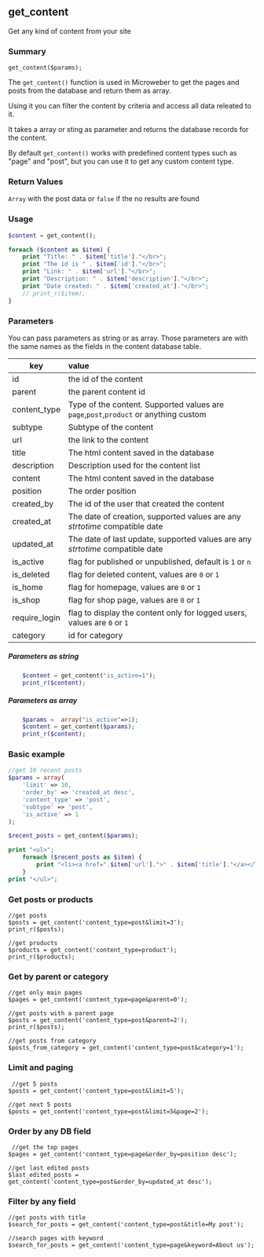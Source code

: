 ## get_content

Get any kind of content from your site

### Summary

    get_content($params);

The `get_content()` function is used in Microweber to get the pages and posts from the database and return them as array. 

Using it you can filter the content by criteria and access all data releated to it.

It takes a array or sting as parameter and returns the database records for the content.

By default `get_content()` works with predefined content types such as "page" and "post", but you can use it to get any custom content type.

### Return Values

`Array` with the post data or `false` if the no results are found

### Usage
```php
$content = get_content();

foreach ($content as $item) {
    print "Title: " . $item['title']."</br>";
    print "The id is " . $item['id']."</br>";
    print "Link: " . $item['url']."</br>";
    print "Description: " . $item['description']."</br>";
    print "Date created: " . $item['created_at']."</br>";
    // print_r($item);
} 
```

### Parameters

You can pass parameters as string or as array. Those parameters are with the same names as the fields in the content database table.   

| key            | value        |
| -------------  |:-------------|
| id             |  the id of the content | 
| parent         |  the parent content id    | 
| content_type   |   Type of the content. Supported values are `page`,`post`,`product` or anything custom |
| subtype        |  Subtype of the content   | 
| url            |  the link to the content   |
| title          |  The html content saved in the database     |
| description    |   Description used for the content list    |
| content        |   The html content saved in the database    |
| position       |   The order position    |
| created_by     |   The id of the user that created the content     | 
| created_at     |   The date of creation, supported values are any *strtotime* compatible date      | 
| updated_at     |    The date of last update, supported values are any *strtotime* compatible date       | 
| is_active      |  flag for published or unpublished, default is `1` or `n`    |
| is_deleted     | flag for deleted content, values are `0` or `1`      |
| is_home        |  flag for homepage, values are `0` or `1`     |
| is_shop        |  flag for shop page, values are `0` or `1`   |
| require_login        |  flag to display the content only for logged users, values are `0` or `1`   |
| category        |  id for category   |



##### Parameters as string
```php
    $content = get_content("is_active=1");
    print_r($content);
```
##### Parameters as array
```php
    $params =  array("is_active"=>1);
    $content = get_content($params);
    print_r($content);
```

### Basic example
```php
//get 10 recent posts 
$params = array(
    'limit' => 10, 
    'order_by' => 'created_at desc',
    'content_type' => 'post', 
    'subtype' => 'post', 
    'is_active' => 1
);

$recent_posts = get_content($params);

print "<ul>";
    foreach ($recent_posts as $item) {
        print "<li><a href=".$item['url'].">" . $item['title']."</a></li>";
    }
print "</ul>";
```
### Get posts or products

    //get posts
    $posts = get_content('content_type=post&limit=3');
    print_r($posts);

    //get products
    $products = get_content('content_type=product');
    print_r($products);

### Get by parent or category

    //get only main pages
    $pages = get_content('content_type=page&parent=0');

    //get posts with a parent page 
    $posts = get_content('content_type=post&parent=2');
    print_r($posts);

    //get posts from category 
    $posts_from_category = get_content('content_type=post&category=1');

### Limit and paging

     //get 5 posts
    $posts = get_content('content_type=post&limit=5');

    //get next 5 posts
    $posts = get_content('content_type=post&limit=5&page=2');

### Order by any DB field

     //get the top pages 
    $pages = get_content('content_type=page&order_by=position desc');

    //get last edited posts
    $last_edited_posts = get_content('content_type=post&order_by=updated_at desc');

### Filter by any field

    //get posts with title
    $search_for_posts = get_content('content_type=post&title=My post');

    //search pages with keyword
    $search_for_posts = get_content('content_type=page&keyword=About us');

 